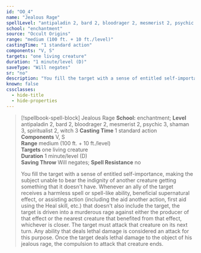 ```yaml
---
id: "OO_4"
name: "Jealous Rage"
spellLevel: "antipaladin 2, bard 2, bloodrager 2, mesmerist 2, psychic 3, shaman 3, spiritualist 2, witch 3"
school: "enchantment"
source: "Occult Origins"
range: "medium (100 ft. + 10 ft./level)"
castingTime: "1 standard action"
components: "V, S"
targets: "one living creature"
duration: "1 minute/level (D)"
saveType: "Will negates"
sr: "no"
description: "You fill the target with a sense of entitled self-importance, making the subject unable to bear the indignity of another creature getting something that it doesn't have. Whenever an ally of the target receives a harmless spell or spell-like ability, beneficial supernatural effect, or assisting action (including the aid another action, first aid using the Heal skill, etc.) that doesn't also include the target, the target is driven into a murderous rage against either the producer of that effect or the nearest creature that benefited from that effect, whichever is closer. The target must attack that creature on its next turn. Any ability that deals lethal damage is considered an attack for this purpose. Once the target deals lethal damage to the object of his jealous rage, the compulsion to attack that creature ends."
known: false
cssclasses:
  - hide-title
  - hide-properties
---
```


> [!spellbook-spell-block] Jealous Rage
> **School:** enchantment; **Level** antipaladin 2, bard 2, bloodrager 2, mesmerist 2, psychic 3, shaman 3, spiritualist 2, witch 3
> **Casting Time** 1 standard action  
> **Components** V, S  
> **Range** medium (100 ft. + 10 ft./level)  
> **Targets** one living creature  
> **Duration** 1 minute/level (D)  
> **Saving Throw** Will negates; **Spell Resistance** no
> 
> You fill the target with a sense of entitled self-importance, making the subject unable to bear the indignity of another creature getting something that it doesn't have. Whenever an ally of the target receives a harmless spell or spell-like ability, beneficial supernatural effect, or assisting action (including the aid another action, first aid using the Heal skill, etc.) that doesn't also include the target, the target is driven into a murderous rage against either the producer of that effect or the nearest creature that benefited from that effect, whichever is closer. The target must attack that creature on its next turn. Any ability that deals lethal damage is considered an attack for this purpose. Once the target deals lethal damage to the object of his jealous rage, the compulsion to attack that creature ends.